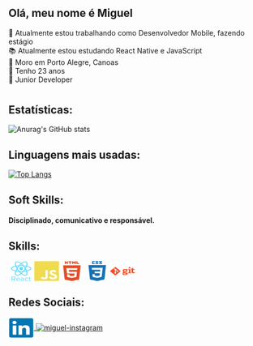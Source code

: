 ## Olá, meu nome é Miguel

🔭 Atualmente estou trabalhando como Desenvolvedor Mobile, fazendo estágio <br>
📚 Atualmente estou estudando React Native e JavaScript <br>
📍 Moro em Porto Alegre, Canoas <br>
🎈 Tenho 23 anos <br>
🚀 Junior Developer <br>
<h1></h1>

## Estatísticas:

![Anurag's GitHub stats](https://github-readme-stats.vercel.app/api?username=OPLART&show_icons=true&theme=radical)

## Linguagens mais usadas:

[![Top Langs](https://github-readme-stats.vercel.app/api/top-langs/?username=OPLART&layout=compact)](https://github.com/OPLART/github-readme-stats)

## Soft Skills:
#### Disciplinado, comunicativo e responsável.

## Skills:
<img align="center" alt="miguel-linkedin" height="40" width="50" style="max-width: 100%;" src="https://raw.githubusercontent.com/devicons/devicon/master/icons/react/react-original-wordmark.svg"><img align="center" alt="miguel-linkedin" height="40" width="50" style="max-width: 100%;" src="https://raw.githubusercontent.com/devicons/devicon/master/icons/javascript/javascript-plain.svg"><img align="center" alt="miguel-linkedin" height="40" width="50" style="max-width: 100%;" src="https://raw.githubusercontent.com/devicons/devicon/master/icons/html5/html5-plain-wordmark.svg"><img align="center" alt="miguel-linkedin" height="40" width="50" style="max-width: 100%;" src="https://raw.githubusercontent.com/devicons/devicon/master/icons/css3/css3-plain-wordmark.svg"><img align="center" alt="miguel-linkedin" height="40" width="50" style="max-width: 100%;" src="https://raw.githubusercontent.com/devicons/devicon/master/icons/git/git-plain-wordmark.svg">


## Redes Sociais:

<a href="https://www.linkedin.com/in/miguelcorrea7/" target="_blank">
<img align="center" alt="miguel-linkedin" height="40" width="50" src="https://raw.githubusercontent.com/devicons/devicon/master/icons/linkedin/linkedin-original.svg">
</a>

<a href="https://www.instagram.com/miguell_correa/" target="_blank">
<img align="center" alt="miguel-instagram" height="40" width="40" src="https://image.flaticon.com/icons/png/128/1384/1384063.png">
</a>


